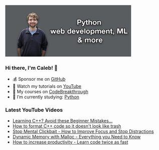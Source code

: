 <img src="github-cover-photo-my-face.jpg" width="400px" />

### Hi there, I'm Caleb! 🍛

- 💰 Sponsor me on [GitHub](https://github.com/sponsors/CalebCurry)
- 🎥 Watch my tutorials on [YouTube](https://www.youtube.com/calebthevideomaker2)
- 📗 My courses on [CodeBreakthrough](https://www.codebreakthrough.com)
- 🤔 I’m currently studying: [Python](https://www.youtube.com/watch?v=s3IvdkCq2_c&t=4254s)

### Latest YouTube Videos
<!-- YOUTUBE:START -->
- [Learning C++? Avoid these Beginner Mistakes...](https://www.youtube.com/watch?v=7FIJFBJsxuc)
- [How to format C++ code so it doesn&#39;t look like trash](https://www.youtube.com/watch?v=MfOxPGMoixM)
- [Stop Mental Clickbait - How to Improve Focus and Stop Distractions](https://www.youtube.com/watch?v=0XhIore_6Hw)
- [Dynamic Memory with Malloc - Everything you Need to Know](https://www.youtube.com/watch?v=GER0MmUdQbI)
- [How to increase productivity - Learn code twice as fast](https://www.youtube.com/watch?v=u4NrReheAz4)
<!-- YOUTUBE:END -->
